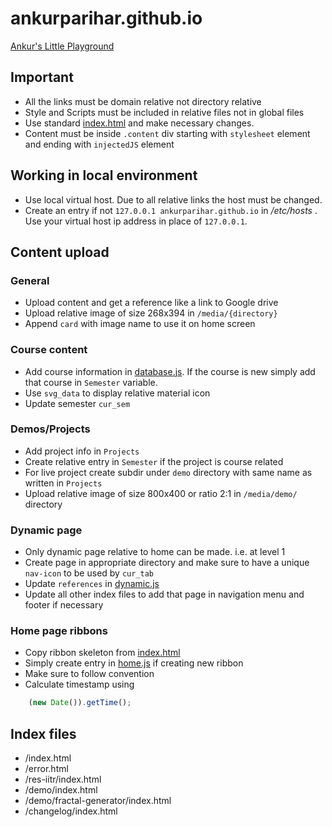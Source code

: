 # ankurparihar.github.io
[Ankur's Little Playground](https://ankurparihar.github.io)

## Important
- All the links must be domain relative not directory relative
- Style and Scripts must be included in relative files not in global files
- Use standard [index.html](index.html) and make necessary changes.
- Content must be inside `.content` div starting with `stylesheet` element and ending with `injectedJS` element

## Working in local environment
- Use local virtual host. Due to all relative links the host must be changed.
- Create an entry if not `127.0.0.1 ankurparihar.github.io` in */etc/hosts* . Use your virtual host ip address in place of `127.0.0.1`.

## Content upload

### General
- Upload content and get a reference like a link to Google drive
- Upload relative image  of size 268x394 in `/media/{directory}`
- Append `card` with image name to use it on home screen

### Course content
- Add course information in [database.js](/media/database.js). If the course is new simply add that course in `Semester` variable.
- Use `svg_data` to display relative material icon
- Update semester `cur_sem`

### Demos/Projects
- Add project info in `Projects`
- Create relative entry in `Semester` if the project is course related
- For live project create subdir under `demo` directory with same name as written in `Projects`
- Upload relative image of size 800x400 or ratio 2:1 in `/media/demo/` directory

### Dynamic page
- Only dynamic page relative to home can be made. i.e. at level 1
- Create page in appropriate directory and make sure to have a unique `nav-icon` to be used by `cur_tab`
- Update `references` in [dynamic.js](/media/dynamic.js)
- Update all other index files to add that page in navigation menu and footer if necessary

### Home page ribbons
- Copy ribbon skeleton from [index.html](index.html)
- Simply create entry in [home.js](/media/home.js) if creating new ribbon
- Make sure to follow convention
- Calculate timestamp using
```javascript
	(new Date()).getTime();
```

## Index files
- /index.html
- /error.html
- /res-iitr/index.html
- /demo/index.html
- /demo/fractal-generator/index.html
- /changelog/index.html